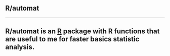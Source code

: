## R/automat

---
R/automat is an [R](https://www.r-project.org) package with R functions that are useful to me for faster basics statistic analysis.
---
